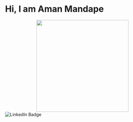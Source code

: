 # Hi, I am Aman Mandape


<div id="header" align="center">
  <img src="https://media.giphy.com/media/XVMsPe6EgULk5hljCE/giphy.gif" width="300"/>
</div>

<div id="badges" align="center>
  <a href="https://www.linkedin.com/in/amanvmandape/">
    <img src="https://img.shields.io/badge/LinkedIn-blue?style=for-the-badge&logo=linkedin&logoColor=white" alt="LinkedIn Badge"/>
  </a>
</div>

<div id="badges" align="center">
  <img src="https://komarev.com/ghpvc/?username=amanvmandape&style=flat-square&color=blue" alt=""/>
</div>


